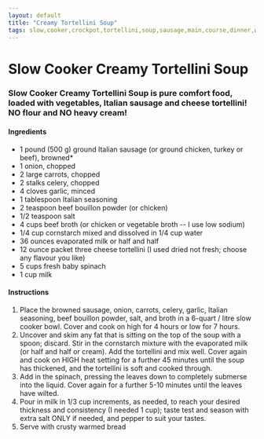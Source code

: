 ```yaml
---
layout: default
title: "Creamy Tortellini Soup"
tags: slow,cooker,crockpot,tortellini,soup,sausage,main,course,dinner,willis,hatton
---
```

# Slow Cooker Creamy Tortellini Soup

### Slow Cooker Creamy Tortellini Soup is pure comfort food, loaded with vegetables, Italian sausage and cheese tortellini! NO flour and NO heavy cream!

#### Ingredients
- 1 pound (500 g) ground Italian sausage (or ground chicken, turkey or beef), browned*
- 1 onion, chopped
- 2 large carrots, chopped
- 2 stalks celery, chopped
- 4 cloves garlic, minced
- 1 tablespoon Italian seasoning
- 2 teaspoon beef bouillon powder (or chicken)
- 1/2 teaspoon salt
- 4 cups beef broth (or chicken or vegetable broth -- I use low sodium)
- 1/4 cup cornstarch mixed and dissolved in 1/4 cup water
- 36 ounces evaporated milk or half and half
- 12 ounce packet three cheese tortellini (I used dried not fresh; choose any flavour you like)
- 5 cups fresh baby spinach
- 1 cup milk

#### Instructions
1. Place the browned sausage, onion, carrots, celery, garlic, Italian seasoning, beef bouillon powder, salt, and broth in a 6-quart / litre slow cooker bowl. Cover and cook on high for 4 hours or low for 7 hours.
2. Uncover and skim any fat that is sitting on the top of the soup with a spoon; discard. Stir in the cornstarch mixture with the evaporated milk (or half and half or cream). Add the tortellini and mix well. Cover again and cook on HIGH heat setting for a further 45 minutes until the soup has thickened, and the tortellini is soft and cooked through.
3. Add in the spinach, pressing the leaves down to completely submerse into the liquid. Cover again for a further 5-10 minutes until the leaves have wilted.
4. Pour in milk in 1/3 cup increments, as needed, to reach your desired thickness and consistency (I needed 1 cup); taste test and season with extra salt ONLY if needed, and pepper to suit your tastes.
5. Serve with crusty warmed bread
